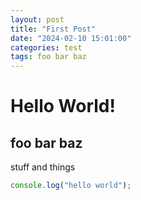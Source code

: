 ```yaml
---
layout: post
title: "First Post"
date: "2024-02-10 15:01:00"
categories: test
tags: foo bar baz
---
```


# Hello World!

## foo bar baz

stuff and things

```js
console.log("hello world");
```
